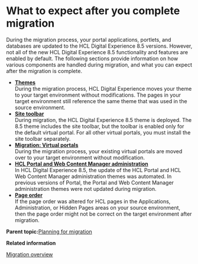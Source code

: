 # What to expect after you complete migration 

During the migration process, your portal applications, portlets, and databases are updated to the HCL Digital Experience 8.5 versions. However, not all of the new HCL Digital Experience 8.5 functionality and features are enabled by default. The following sections provide information on how various components are handled during migration, and what you can expect after the migration is complete.

-   **[Themes ](../migrate/mig_plan_expect_themes.md)**  
During the migration process, HCL Digital Experience moves your theme to your target environment without modifications. The pages in your target environment still reference the same theme that was used in the source environment.
-   **[Site toolbar ](../migrate/mig_plan_expect_toolbar.md)**  
During migration, the HCL Digital Experience 8.5 theme is deployed. The 8.5 theme includes the site toolbar, but the toolbar is enabled only for the default virtual portal. For all other virtual portals, you must install the site toolbar separately.
-   **[Migration: Virtual portals ](../migrate/mig_plan_expect_vp.md)**  
During the migration process, your existing virtual portals are moved over to your target environment without modification.
-   **[HCL Portal and Web Content Manager administration ](../migrate/mig_plan_expect_wcmadmin.md)**  
In HCL Digital Experience 8.5, the update of the HCL Portal and HCL Web Content Manager administration themes was automated. In previous versions of Portal, the Portal and Web Content Manager administration themes were not updated during migration.
-   **[Page order ](../migrate/mig_expect_pages.md)**  
If the page order was altered for HCL pages in the Applications, Administration, or Hidden Pages areas on your source environment, then the page order might not be correct on the target environment after migration.

**Parent topic:**[Planning for migration ](../plan/mig_plan.md)

**Related information**  


[Migration overview ](../migrate/mig_over.md)

